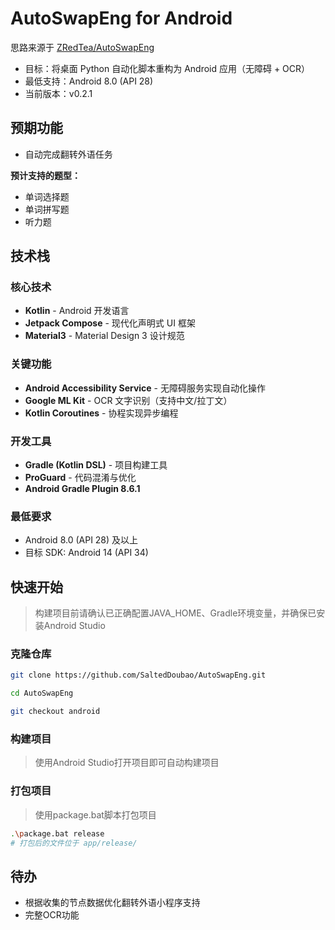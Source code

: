 # AutoSwapEng for Android

思路来源于 [ZRedTea/AutoSwapEng](https://github.com/ZRedTea/AutoSwapEng)

- 目标：将桌面 Python 自动化脚本重构为 Android 应用（无障碍 + OCR）
- 最低支持：Android 8.0 (API 28)
- 当前版本：v0.2.1

## 预期功能
- 自动完成翻转外语任务

**预计支持的题型：**
- 单词选择题
- 单词拼写题
- 听力题

## 技术栈

### 核心技术
- **Kotlin** - Android 开发语言
- **Jetpack Compose** - 现代化声明式 UI 框架
- **Material3** - Material Design 3 设计规范

### 关键功能
- **Android Accessibility Service** - 无障碍服务实现自动化操作
- **Google ML Kit** - OCR 文字识别（支持中文/拉丁文）
- **Kotlin Coroutines** - 协程实现异步编程

### 开发工具
- **Gradle (Kotlin DSL)** - 项目构建工具
- **ProGuard** - 代码混淆与优化
- **Android Gradle Plugin 8.6.1**

### 最低要求
- Android 8.0 (API 28) 及以上
- 目标 SDK: Android 14 (API 34)

## 快速开始
> 构建项目前请确认已正确配置JAVA_HOME、Gradle环境变量，并确保已安装Android Studio

### 克隆仓库
```bash
git clone https://github.com/SaltedDoubao/AutoSwapEng.git
```
```bash
cd AutoSwapEng
```
```bash
git checkout android
```

### 构建项目
> 使用Android Studio打开项目即可自动构建项目

### 打包项目
> 使用package.bat脚本打包项目
```bash
.\package.bat release
# 打包后的文件位于 app/release/
```

## 待办
- 根据收集的节点数据优化翻转外语小程序支持
- 完整OCR功能
